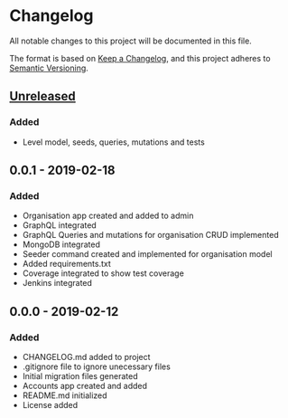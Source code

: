 # Changelog
All notable changes to this project will be documented in this file.

The format is based on [Keep a Changelog](https://keepachangelog.com/en/1.0.0/),
and this project adheres to [Semantic Versioning](https://semver.org/spec/v2.0.0.html).

## [Unreleased]


### Added
 - Level model, seeds, queries, mutations and tests

## 0.0.1 - 2019-02-18

### Added
 - Organisation app created and added to admin
 - GraphQL integrated
 - GraphQL Queries and mutations for organisation CRUD implemented
 - MongoDB integrated
 - Seeder command created and implemented for organisation model
 - Added requirements.txt
 - Coverage integrated to show test coverage
 - Jenkins integrated

## 0.0.0 - 2019-02-12

### Added
- CHANGELOG.md added to project
- .gitignore file to ignore unecessary files
- Initial migration files generated
- Accounts app created and added
- README.md initialized
- License added

[Unreleased]: https://github.com/ngunyimacharia/qetela-server/compare/v0.0.1...HEAD
[0.0.1]: https://github.com/ngunyimacharia/qetela-server/compare/v0.0.0...v0.0.1
